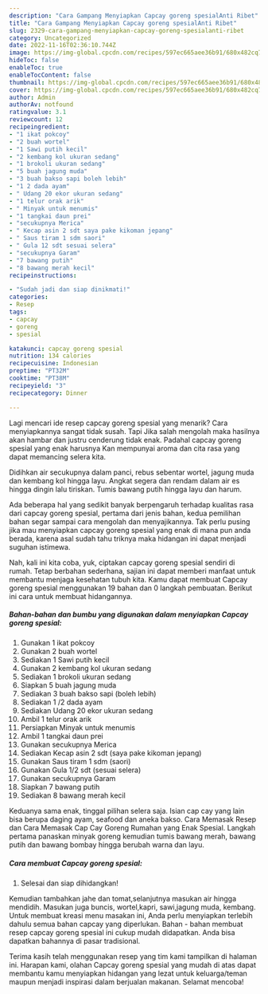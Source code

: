 ```yaml
---
description: "Cara Gampang Menyiapkan Capcay goreng spesialAnti Ribet"
title: "Cara Gampang Menyiapkan Capcay goreng spesialAnti Ribet"
slug: 2329-cara-gampang-menyiapkan-capcay-goreng-spesialanti-ribet
category: Uncategorized
date: 2022-11-16T02:36:10.744Z
image: https://img-global.cpcdn.com/recipes/597ec665aee36b91/680x482cq70/capcay-goreng-spesial-foto-resep-utama.jpg
hideToc: false
enableToc: true
enableTocContent: false
thumbnail: https://img-global.cpcdn.com/recipes/597ec665aee36b91/680x482cq70/capcay-goreng-spesial-foto-resep-utama.jpg
cover: https://img-global.cpcdn.com/recipes/597ec665aee36b91/680x482cq70/capcay-goreng-spesial-foto-resep-utama.jpg
author: Admin
authorAv: notfound
ratingvalue: 3.1
reviewcount: 12
recipeingredient:
- "1 ikat pokcoy"
- "2 buah wortel"
- "1 Sawi putih kecil"
- "2 kembang kol ukuran sedang"
- "1 brokoli ukuran sedang"
- "5 buah jagung muda"
- "3 buah bakso sapi boleh lebih"
- "1 2 dada ayam"
- " Udang 20 ekor ukuran sedang"
- "1 telur orak arik"
- " Minyak untuk menumis"
- "1 tangkai daun prei"
- "secukupnya Merica"
- " Kecap asin 2 sdt saya pake kikoman jepang"
- " Saus tiram 1 sdm saori"
- " Gula 12 sdt sesuai selera"
- "secukupnya Garam"
- "7 bawang putih"
- "8 bawang merah kecil"
recipeinstructions:

- "Sudah jadi dan siap dinikmati!"
categories:
- Resep
tags:
- capcay
- goreng
- spesial

katakunci: capcay goreng spesial 
nutrition: 134 calories
recipecuisine: Indonesian
preptime: "PT32M"
cooktime: "PT38M"
recipeyield: "3"
recipecategory: Dinner

---
```



Lagi mencari ide resep capcay goreng spesial yang menarik? Cara menyiapkannya sangat tidak susah. Tapi Jika salah mengolah maka hasilnya akan hambar dan justru cenderung tidak enak. Padahal capcay goreng spesial yang enak harusnya Kan mempunyai aroma dan cita rasa yang dapat memancing selera kita.


Didihkan air secukupnya dalam panci, rebus sebentar wortel, jagung muda dan kembang kol hingga layu. Angkat segera dan rendam dalam air es hingga dingin lalu tiriskan. Tumis bawang putih hingga layu dan harum.

Ada beberapa hal yang sedikit banyak berpengaruh terhadap kualitas rasa dari capcay goreng spesial, pertama dari jenis bahan, kedua pemilihan bahan segar sampai cara mengolah dan menyajikannya. Tak perlu pusing jika mau menyiapkan capcay goreng spesial yang enak di mana pun anda berada, karena asal sudah tahu triknya maka hidangan ini dapat menjadi suguhan istimewa.


Nah, kali ini kita coba, yuk, ciptakan capcay goreng spesial sendiri di rumah. Tetap berbahan sederhana, sajian ini dapat memberi manfaat untuk membantu menjaga kesehatan tubuh kita. Kamu dapat membuat Capcay goreng spesial menggunakan 19 bahan dan 0 langkah pembuatan. Berikut ini cara untuk membuat hidangannya.

<!--inarticleads1-->

##### Bahan-bahan dan bumbu yang digunakan dalam menyiapkan Capcay goreng spesial:

1. Gunakan 1 ikat pokcoy
1. Gunakan 2 buah wortel
1. Sediakan 1 Sawi putih kecil
1. Gunakan 2 kembang kol ukuran sedang
1. Sediakan 1 brokoli ukuran sedang
1. Siapkan 5 buah jagung muda
1. Sediakan 3 buah bakso sapi (boleh lebih)
1. Sediakan 1 /2 dada ayam
1. Sediakan  Udang 20 ekor ukuran sedang
1. Ambil 1 telur orak arik
1. Persiapkan  Minyak untuk menumis
1. Ambil 1 tangkai daun prei
1. Gunakan secukupnya Merica
1. Sediakan  Kecap asin 2 sdt (saya pake kikoman jepang)
1. Gunakan  Saus tiram 1 sdm (saori)
1. Gunakan  Gula 1/2 sdt (sesuai selera)
1. Gunakan secukupnya Garam
1. Siapkan 7 bawang putih
1. Sediakan 8 bawang merah kecil


Keduanya sama enak, tinggal pilihan selera saja. Isian cap cay yang lain bisa berupa daging ayam, seafood dan aneka bakso. Cara Memasak Resep dan Cara Memasak Cap Cay Goreng Rumahan yang Enak Spesial. Langkah pertama panaskan minyak goreng kemudian tumis bawang merah, bawang putih dan bawang bombay hingga berubah warna dan layu. 

<!--inarticleads2-->

##### Cara membuat Capcay goreng spesial:


1. Selesai dan siap dihidangkan!

Kemudian tambahkan jahe dan tomat,selanjutnya masukan air hingga mendidih. Masukan juga buncis, wortel,kapri, sawi,jagung muda, kembang. Untuk membuat kreasi menu masakan ini, Anda perlu menyiapkan terlebih dahulu semua bahan capcay yang diperlukan. Bahan - bahan membuat resep capcay goreng spesial ini cukup mudah didapatkan. Anda bisa dapatkan bahannya di pasar tradisional. 

Terima kasih telah menggunakan resep yang tim kami tampilkan di halaman ini. Harapan kami, olahan Capcay goreng spesial yang mudah di atas dapat membantu kamu menyiapkan hidangan yang lezat untuk keluarga/teman maupun menjadi inspirasi dalam berjualan makanan. Selamat mencoba!
